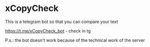 # xCopyCheck
This is a telegram bot so that you can compare your text

https://t.me/xCopyCheck_bot - check in tg

P.s.: the bot doesn't work because of the technical work of the server